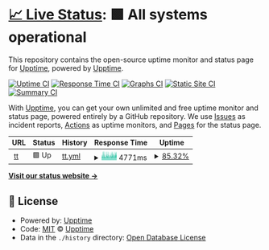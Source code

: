 # [📈 Live Status](https://upptime.github.io/upptime): <!--live status--> **🟩 All systems operational**

This repository contains the open-source uptime monitor and status page for [Upptime](https://upptime.js.org), powered by [Upptime](https://github.com/upptime/upptime).

[![Uptime CI](https://github.com/chenhaonanniubi/upptime/workflows/Uptime%20CI/badge.svg)](https://github.com/chenhaonanniubi/upptime/actions?query=workflow%3A%22Uptime+CI%22)
[![Response Time CI](https://github.com/chenhaonanniubi/upptime/workflows/Response%20Time%20CI/badge.svg)](https://github.com/chenhaonanniubi/upptime/actions?query=workflow%3A%22Response+Time+CI%22)
[![Graphs CI](https://github.com/chenhaonanniubi/upptime/workflows/Graphs%20CI/badge.svg)](https://github.com/chenhaonanniubi/upptime/actions?query=workflow%3A%22Graphs+CI%22)
[![Static Site CI](https://github.com/chenhaonanniubi/upptime/workflows/Static%20Site%20CI/badge.svg)](https://github.com/chenhaonanniubi/upptime/actions?query=workflow%3A%22Static+Site+CI%22)
[![Summary CI](https://github.com/chenhaonanniubi/upptime/workflows/Summary%20CI/badge.svg)](https://github.com/chenhaonanniubi/upptime/actions?query=workflow%3A%22Summary+CI%22)

With [Upptime](https://upptime.js.org), you can get your own unlimited and free uptime monitor and status page, powered entirely by a GitHub repository. We use [Issues](https://github.com/upptime/upptime/issues) as incident reports, [Actions](https://github.com/chenhaonanniubi/upptime/actions) as uptime monitors, and [Pages](https://upptime.github.io/upptime) for the status page.

<!--start: status pages-->
<!-- This summary is generated by Upptime (https://github.com/upptime/upptime) -->
<!-- Do not edit this manually, your changes will be overwritten -->
<!-- prettier-ignore -->
| URL | Status | History | Response Time | Uptime |
| --- | ------ | ------- | ------------- | ------ |
| <img alt="" src="https://icons.duckduckgo.com/ip3/telebot-app-serverless-i7z8-chenhaonanniubi.vercel.app.ico" height="13"> [tt](https://telebot-app-serverless-i7z8-chenhaonanniubi.vercel.app/checkhealth) | 🟩 Up | [tt.yml](https://github.com/chenhaonanniubi/upptime/commits/HEAD/history/tt.yml) | <details><summary><img alt="Response time graph" src="./graphs/tt/response-time-week.png" height="20"> 4771ms</summary><br><a href="https://chenhaonanniubi.github.io/upptime/history/tt"><img alt="Response time 4381" src="https://img.shields.io/endpoint?url=https%3A%2F%2Fraw.githubusercontent.com%2Fchenhaonanniubi%2Fupptime%2FHEAD%2Fapi%2Ftt%2Fresponse-time.json"></a><br><a href="https://chenhaonanniubi.github.io/upptime/history/tt"><img alt="24-hour response time 4941" src="https://img.shields.io/endpoint?url=https%3A%2F%2Fraw.githubusercontent.com%2Fchenhaonanniubi%2Fupptime%2FHEAD%2Fapi%2Ftt%2Fresponse-time-day.json"></a><br><a href="https://chenhaonanniubi.github.io/upptime/history/tt"><img alt="7-day response time 4771" src="https://img.shields.io/endpoint?url=https%3A%2F%2Fraw.githubusercontent.com%2Fchenhaonanniubi%2Fupptime%2FHEAD%2Fapi%2Ftt%2Fresponse-time-week.json"></a><br><a href="https://chenhaonanniubi.github.io/upptime/history/tt"><img alt="30-day response time 4698" src="https://img.shields.io/endpoint?url=https%3A%2F%2Fraw.githubusercontent.com%2Fchenhaonanniubi%2Fupptime%2FHEAD%2Fapi%2Ftt%2Fresponse-time-month.json"></a><br><a href="https://chenhaonanniubi.github.io/upptime/history/tt"><img alt="1-year response time 4384" src="https://img.shields.io/endpoint?url=https%3A%2F%2Fraw.githubusercontent.com%2Fchenhaonanniubi%2Fupptime%2FHEAD%2Fapi%2Ftt%2Fresponse-time-year.json"></a></details> | <details><summary><a href="https://chenhaonanniubi.github.io/upptime/history/tt">85.32%</a></summary><a href="https://chenhaonanniubi.github.io/upptime/history/tt"><img alt="All-time uptime 99.58%" src="https://img.shields.io/endpoint?url=https%3A%2F%2Fraw.githubusercontent.com%2Fchenhaonanniubi%2Fupptime%2FHEAD%2Fapi%2Ftt%2Fuptime.json"></a><br><a href="https://chenhaonanniubi.github.io/upptime/history/tt"><img alt="24-hour uptime 84.19%" src="https://img.shields.io/endpoint?url=https%3A%2F%2Fraw.githubusercontent.com%2Fchenhaonanniubi%2Fupptime%2FHEAD%2Fapi%2Ftt%2Fuptime-day.json"></a><br><a href="https://chenhaonanniubi.github.io/upptime/history/tt"><img alt="7-day uptime 85.32%" src="https://img.shields.io/endpoint?url=https%3A%2F%2Fraw.githubusercontent.com%2Fchenhaonanniubi%2Fupptime%2FHEAD%2Fapi%2Ftt%2Fuptime-week.json"></a><br><a href="https://chenhaonanniubi.github.io/upptime/history/tt"><img alt="30-day uptime 93.59%" src="https://img.shields.io/endpoint?url=https%3A%2F%2Fraw.githubusercontent.com%2Fchenhaonanniubi%2Fupptime%2FHEAD%2Fapi%2Ftt%2Fuptime-month.json"></a><br><a href="https://chenhaonanniubi.github.io/upptime/history/tt"><img alt="1-year uptime 99.47%" src="https://img.shields.io/endpoint?url=https%3A%2F%2Fraw.githubusercontent.com%2Fchenhaonanniubi%2Fupptime%2FHEAD%2Fapi%2Ftt%2Fuptime-year.json"></a></details>

<!--end: status pages-->

[**Visit our status website →**](https://upptime.github.io/upptime)

## 📄 License

- Powered by: [Upptime](https://github.com/upptime/upptime)
- Code: [MIT](./LICENSE) © [Upptime](https://upptime.js.org)
- Data in the `./history` directory: [Open Database License](https://opendatacommons.org/licenses/odbl/1-0/)
